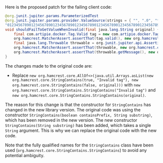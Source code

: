 Here is the proposed patch for the failing client code:

```java
@org.junit.jupiter.params.ParameterizedTest
@org.junit.jupiter.params.provider.ValueSource(strings = { "", ".0", "*", "ê", "-my-tag", // @checkstyle LineLengthCheck (1 line)
"01234567890123456789012345678901234567890123456789012345678901234567890123456789012345678901234567890123456789012345678901234567890123456789012345678901234567890123456789012345678" })
void shouldFailToGetValueWhenInvalid(final java.lang.String original) {
    final com.artipie.docker.Tag.Valid tag = new com.artipie.docker.Tag.Valid(original);
    org.hamcrest.MatcherAssert.assertThat(tag.valid(), new org.hamcrest.core.IsEqual<>(false));
    final java.lang.Throwable throwable = org.junit.jupiter.api.Assertions.assertThrows(com.artipie.docker.error.InvalidTagNameException.class, tag::value);
    org.hamcrest.MatcherAssert.assertThat(throwable, new org.hamcrest.core.StringContains.StringContains("Invalid tag"));
    org.hamcrest.MatcherAssert.assertThat(throwable.getMessage(), new org.hamcrest.core.StringContains.StringContains(original));
}
```

The changes made to the original code are:

* Replace `new org.hamcrest.core.AllOf<>(java.util.Arrays.asList(new org.hamcrest.core.StringContains(true, "Invalid tag"), new org.hamcrest.core.StringContains(false, original)))` with `new org.hamcrest.core.StringContains.StringContains("Invalid tag")` and `new org.hamcrest.core.StringContains.StringContains(original)`.

The reason for this change is that the constructor for `StringContains` has changed in the new library version. The original code was using the constructor `StringContains(boolean containsPrefix, String substring)`, which has been removed in the new version. The new constructor `StringContains(String substring)` has been added, which takes a single `String` argument. This is why we can replace the original code with the new code.

Note that the fully qualified names for the `StringContains` class have been used (`org.hamcrest.core.StringContains.StringContains`) to avoid any potential ambiguity.